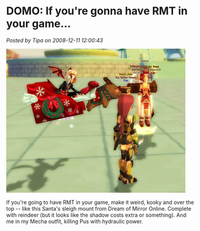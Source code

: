 # DOMO: If you're gonna have RMT in your game...

*Posted by Tipa on 2008-12-11 12:00:43*

![](../uploads/2008/12/domo-2008-12-11-08-34-16-16.jpg "domo-2008-12-11-08-34-16-16")

If you're going to have RMT in your game, make it weird, kooky and over the top -- like this Santa's sleigh mount from Dream of Mirror Online. Complete with reindeer (but it looks like the shadow costs extra or something). And me in my Mecha outfit, killing Pus with hydraulic power.


